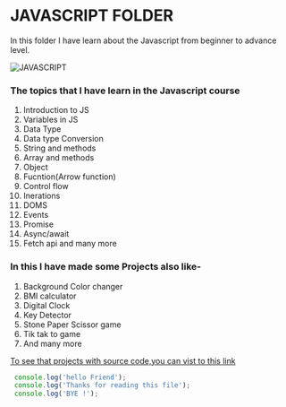# JAVASCRIPT FOLDER
In  this folder I have learn about the Javascript from beginner to advance level.

![JAVASCRIPT](Image/js-logo.webp)

### The topics that I have learn in the Javascript course
1. Introduction to JS
2. Variables in JS
3. Data Type
4. Data type Conversion
5. String and methods
6. Array and methods
7. Object
8. Fucntion(Arrow function)
9. Control flow
10. Inerations
11. DOMS
12. Events
13. Promise
14. Async/await
15. Fetch api and many more


### In this I have made some Projects also like-
1. Background Color changer
2. BMI calculator
3. Digital Clock
4. Key Detector
5. Stone Paper Scissor game
6. Tik tak to game
7. And many more

[To see that projects with source code,you can vist to this link](https://github.com/Akhil-Jharoria/javascript-folder/tree/main/projects)


```javascript
 console.log('hello Friend');
 console.log('Thanks for reading this file');
 console.log('BYE !');
```